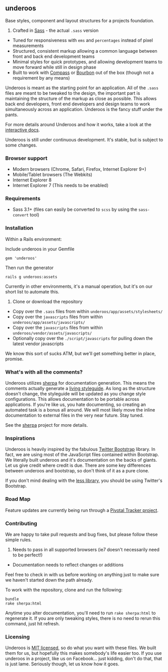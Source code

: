 ## underoos

Base styles, component and layout structures for a projects foundation.

1. Crafted in [Sass](http://sass-lang.com/) - the actual `.sass` version
- Tuned for responsiveness with `ems` and `percentages` instead of pixel measurements
- Structured, consistent markup allowing a common language between front and back end development teams
- Minimal styles for quick prototypes, and allowing development teams to move forward while still in design phase
- Built to work with [Compass](http://compass-style.org/) or [Bourbon](http://thoughtbot.com/bourbon/) out of the box (though not a requirement by any means)

Underoos is meant as the starting point for an application. All of the `.sass` files are meant to be tweaked to the design, the important part is maintaining the structure of the markup as close as possible. This allows back end developers, front end developers and design teams to work simultaneously across an application. Underoos is the fancy stuff under the pants.

For more details around Underoos and how it works, take a look at the [interactive docs](http://underoos.modeset.com/styles.html).

Underoos is still under continuous development. It's stable, but is subject to some changes.

### Browser support

- Modern browsers (Chrome, Safari, Firefox, Internet Explorer 9+)
- Mobile/Tablet browsers (The Webkits)
- Internet Explorer 8
- Internet Explorer 7 (This needs to be enabled)

### Requirements

- Sass 3.1+ (files can easily be converted to `scss` by using the `sass-convert` tool)

### Installation

Within a Rails environment:

Include underoos in your Gemfile

    gem 'underoos'

Then run the generator

    rails g underoos:assets

Currently in other environments, it's a manual operation, but it's on our short list to automate this.

1. Clone or download the repository
- Copy over the `.sass` files from within `underoos/app/assets/stylesheets/`
- Copy over the `javascripts` files from within `underoos/app/assets/javascripts/`
- Copy over the `javascripts` files from within `underoos/vendor/assets/javascripts/`
- Optionally copy over the `./script/javascripts` for pulling down the latest vendor javascripts

We know this sort of sucks ATM, but we'll get something better in place, promise.


### What's with all the comments?

Underoos utilizes [sherpa](https://github.com/modeset/sherpa) for documentation generation. This means the comments actually generate a [living styleguide](http://underoos.modeset.com/styles.html). As long as the structure doesn't change, the styleguide will be updated as you change style configurations. This allows documentation to be portable across applications. If you're like us, you hate documenting, so creating an automated task is a bonus all around. We will most likely move the inline documentation to external files in the very near future. Stay tuned.

See the [sherpa](https://github.com/modeset/sherpa) project for more details. 

### Inspirations

Underoos is heavily inspired by the fabulous [Twitter Bootstrap](http://twitter.github.com/bootstrap/) library. In fact, we are using most of the JavaScript files contained within Bootstrap. We literally built underoos and it's documentation on the backs of giants. Let us give credit where credit is due. There are some key differences between underoos and bootstrap, so don't think of it as a pure clone.

If you don't mind dealing with the [less library](http://lesscss.org/), you should be using Twitter's Bootstrap.

### Road Map

Feature updates are currently being run through a [Pivotal Tracker project](https://www.pivotaltracker.com/projects/485221).


### Contributing

We are happy to take pull requests and bug fixes, but please follow these simple rules.

1. Needs to pass in all supported browsers (ie7 doesn't necessarily need to be perfect!)
- Documentation needs to reflect changes or additions

Feel free to check in with us before working on anything just to make sure we haven't started down the path already.

To work with the repository, clone and run the following:

    bundle
    rake sherpa:html

Anytime you alter documentation, you'll need to run `rake sherpa:html` to regenerate it. If you are only tweaking styles, there is no need to rerun this command, just hit refresh.


### Licensing

Underoos is [MIT licensed](https://raw.github.com/modeset/underoos/master/LICENSE), so do what you want with these files. We built them for us, but hopefully this makes somebody's life easier too. If you use underoos in a project, like us on Facebook... just kidding, don't do that, that is just lame. Seriously though, let us know how it goes.

